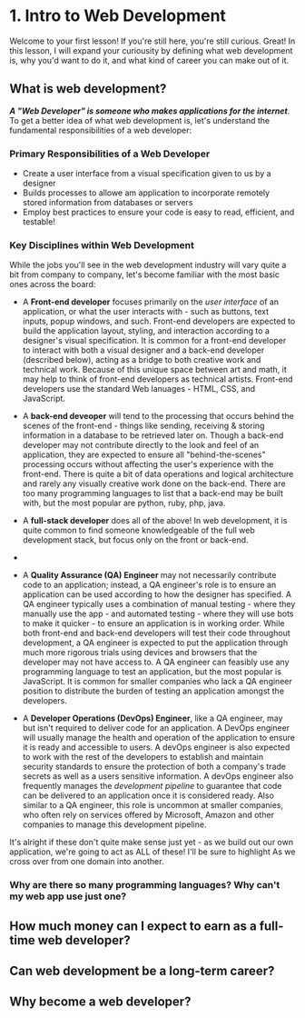 # 1. Intro to Web Development
Welcome to your first lesson! If you're still here, you're still curious. Great! In this lesson, I will expand your curiousity by defining what web development is, why you'd want to do it, and what kind of career you can make out of it.

## What is web development?
***A "Web Developer" is someone who makes applications for the internet***. To get a better idea of what web development is, let's understand the fundamental responsibilities of a web developer:

### Primary Responsibilities of a Web Developer
- Create a user interface from a visual specification given to us by a designer
- Builds processes to allowe am application to incorporate remotely stored information from databases or servers
- Employ best practices to ensure your code is easy to read, efficient, and testable!

### Key Disciplines within Web Development
While the jobs you'll see in the web development industry will vary quite a bit from company to company, let's become familiar with the most basic ones across the board:

* A **Front-end developer** focuses primarily on the *user interface* of an application, or what the user interacts with - such as buttons, text inputs, popup windows, and such. Front-end developers are expected to build the application layout, styling, and interaction according to a designer's visual specification. It is common for a front-end developer to interact with both a visual designer and a back-end developer (described below), acting as a bridge to both creative work and technical work. Because of this unique space between art and math, it may help to think of front-end developers as technical artists. Front-end developers use the standard Web lanuages - HTML, CSS, and JavaScript.

* A **back-end deveoper** will tend to the processing that occurs behind the scenes of the front-end - things like sending, receiving & storing information in a database to be retrieved later on. Though a back-end developer may not contribute directly to the look and feel of an application, they are expected to ensure all "behind-the-scenes" processing occurs without affecting the user's experience with the front-end. There is quite a bit of data operations and logical architecture and rarely any visually creative work done on the back-end. There are too many programming languages to list that a back-end  may be built with, but the most popular are python, ruby, php, java.

* A **full-stack developer** does all of the above! In web development, it is quite common to find someone knowledgeable of the full web development stack, but focus only on the front or back-end.
*
* A **Quality Assurance (QA) Engineer** may not necessarily contribute code to an application; instead, a QA engineer's role is to ensure an application can be used according to how the designer has specified. A QA engineer typically uses a combination of manual testing - where they manually use the app - and automated testing - where they will use bots to make it quicker - to ensure an application is in working order. While both front-end and back-end developers will test their code throughout development, a QA engineer is expected to put the application through much more rigorous trials using devices and browsers that the developer may not have access to. A QA engineer can feasibly use any programming language to test an application, but the most popular is JavaScript. It is common for smaller companies who lack a QA engineer position to distribute the burden of testing an application amongst the developers.
 
* A **Developer Operations (DevOps) Engineer**, like a QA engineer, may but isn't required to deliver code for an application. A DevOps engineer will usually manage the 
health and operation of the application to ensure it is ready and accessible to users. A devOps engineer is also expected to work with the rest of the developers to establish and maintain security standards to ensure the protection of both a company's trade secrets as well as a users sensitive information. A devOps engineer also frequently manages the *development pipeline* to guarantee that code can be delivered to an application once it is considered ready. Also similar to a QA engineer, this role is uncommon at smaller companies, who often rely on services offered by Microsoft, Amazon and other companies to manage this development pipeline.

It's alright if these don't quite make sense just yet - as we build out our own application, we're going to act as ALL of these! I'll be sure to highlight As we cross over from one domain into another.

### Why are there so many programming languages? Why can't my web app use just one?

## How much money can I expect to earn as a full-time web developer?

## Can web development be a long-term career?

## Why become a web developer?
